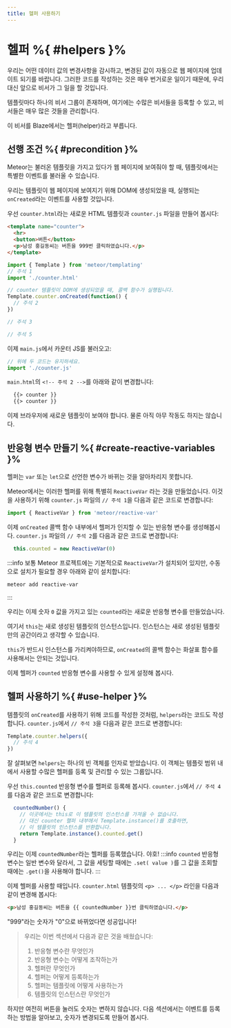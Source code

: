 ```yaml
---
title: 헬퍼 사용하기
---
```


# 헬퍼 %{ #helpers }%

우리는 어떤 데이터 값의 변경사항을 감시하고,
변경된 값이 자동으로 웹 페이지에 업데이트 되기를 바랍니다.
그러한 코드를 작성하는 것은 매우 번거로운 일이기 때문에,
우리대신 앞으로 비서가 그 일을 할 것입니다.

템플릿마다 하나의 비서 그룹이 존재하며,
여기에는 수많은 비서들을 등록할 수 있고,
비서들은 매우 많은 것들을 관리합니다.

이 비서를 Blaze에서는 헬퍼(helper)라고 부릅니다.

## 선행 조건 %{ #precondition }%

Meteor는 불러온 템플릿을 가지고 있다가 웹 페이지에 보여줘야 할 때,
템플릿에서는 특별한 이벤트를 불러올 수 있습니다.

우리는 템플릿이 웹 페이지에 보여지기 위해 DOM에 생성되었을 때,
실행되는 `onCreated`라는 이벤트를 사용할 것입니다.

우선 `counter.html`라는 새로운 HTML 템플릿과 `counter.js` 파일을 만들어 봅시다:
```html
<template name="counter">
  <hr>
  <button>버튼</button>
  <p>남성 홍길동씨는 버튼을 999번 클릭하였습니다.</p>
</template>
```
```js
import { Template } from 'meteor/templating'
// 주석 1
import './counter.html'

// counter 템플릿이 DOM에 생성되었을 때, 콜백 함수가 실행됩니다.
Template.counter.onCreated(function() {
  // 주석 2
})

// 주석 3

// 주석 5
```

이제 `main.js`에서 카운터 JS를 불러오고:
```js
// 위에 두 코드는 유지하세요.
import './counter.js'
```

`main.html`의 `<!-- 주석 2 -->`를 아래와 같이 변경합니다:
```html
  {{> counter }}
  {{> counter }}
```

이제 브라우저에 새로운 템플릿이 보여야 합니다.
물론 아직 아무 작동도 하지는 않습니다.

## 반응형 변수 만들기 %{ #create-reactive-variables }%

헬퍼는 `var` 또는 `let`으로 선언한 변수가 바뀌는 것을 알아차리지 못합니다.

Meteor에서는 이러한 헬퍼를 위해 특별히 `ReactiveVar` 라는 것을 만들었습니다.
이것을 사용하기 위해 `counter.js` 파일의 `// 주석 1`을 다음과 같은 코드로 변경합니다:

```js
import { ReactiveVar } from 'meteor/reactive-var'
```

이제 `onCreated` 콜백 함수 내부에서 헬퍼가 인지할 수 있는 반응형 변수를 생성해봅시다.
`counter.js` 파일의 `// 주석 2`를 다음과 같은 코드로 변경합니다:

```js
  this.counted = new ReactiveVar(0)
```

:::info
보통 Meteor 프로젝트에는 기본적으로 `ReactiveVar`가 설치되어 있지만,
수동으로 설치가 필요할 경우 아래와 같이 설치합니다:
```shell
meteor add reactive-var
```
:::

우리는 이제 숫자 `0` 값을 가지고 있는 `counted`라는 새로운 반응형 변수를 만들었습니다.

여기서 `this`는 새로 생성된 템플릿의 인스턴스입니다.
인스턴스는 새로 생성된 템플릿만의 공간이라고 생각할 수 있습니다.

`this`가 반드시 인스턴스를 가리켜야하므로,
`onCreated`의 콜백 함수는 화살표 함수를 사용해서는 안되는 것입니다.

이제 헬퍼가 `counted` 반응형 변수를 사용할 수 있게 설정해 봅시다.

## 헬퍼 사용하기 %{ #use-helper }%

템플릿의 `onCreated`를 사용하기 위해 코드를 작성한 것처럼,
`helpers`라는 코드도 작성합니다.
`counter.js`에서 `// 주석 3`을 다음과 같은 코드로 변경합니다:
```js
Template.counter.helpers({
  // 주석 4
})
```

잘 살펴보면 `helpers`는 하나의 빈 객체를 인자로 받았습니다.
이 객체는 템플릿 범위 내에서 사용할 수많은 헬퍼를 등록 및 관리할 수 있는 그룹입니다.

우선 `this.counted` 반응형 변수를 핼퍼로 등록해 봅시다.
`counter.js`에서 `// 주석 4`를 다음과 같은 코드로 변경합니다:
```js
  countedNumber() {
    // 이곳에서는 this로 이 템플릿의 인스턴스를 가져올 수 없습니다.
    // 대신 counter 핼퍼 내부에서 Template.instance()를 호출하면,
    // 이 템플릿의 인스턴스를 반환합니다.
    return Template.instance().counted.get()
  }
```

우리는 이제 `countedNumber`라는 헬퍼를 등록했습니다. 야호!
:::info
`counted` 반응형 변수는 일반 변수와 달라서,
그 값을 세팅할 때에는 `.set( value )`를
그 값을 조회할 때에는 `.get()`을 사용해야 합니다.
:::

이제 헬퍼를 사용할 때입니다.
`counter.html` 템플릿의 `<p> ... </p>` 라인을 다음과 같이 변경해 봅시다:
```html
<p>남성 홍길동씨는 버튼을 {{ countedNumber }}번 클릭하였습니다.</p>
```

"999"라는 숫자가 "0"으로 바뀌었다면 성공입니다!

> 우리는 이번 섹션에서 다음과 같은 것을 배웠습니다:
> 1. 반응형 변수란 무엇인가
> 2. 반응형 변수는 어떻게 조작하는가
> 3. 헬퍼란 무엇인가
> 4. 헬퍼는 어떻게 등록하는가
> 5. 헬퍼는 템플릿에 어떻게 사용하는가
> 6. 템플릿의 인스턴스란 무엇인가

하지만 여전히 버튼을 눌러도 숫자는 변하지 않습니다.
다음 섹션에서는 이벤트를 등록하는 방법을 알아보고,
숫자가 변경되도록 만들어 봅시다.



















